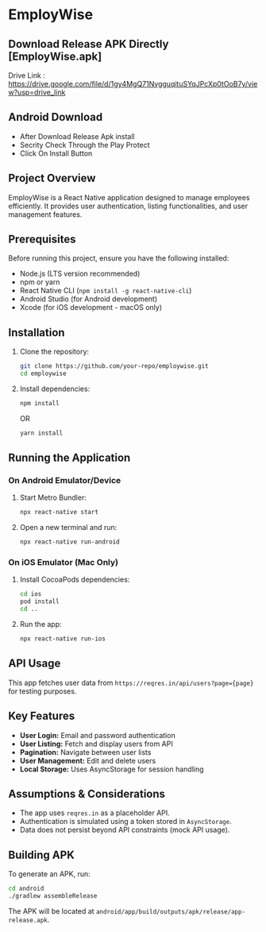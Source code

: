 # EmployWise

## Download Release APK Directly [EmployWise.apk]
Drive Link : https://drive.google.com/file/d/1gy4MgQ71NvgguqituSYqJPcXp0tOoB7y/view?usp=drive_link

## Android Download 
- After Download Release Apk install
- Secrity Check Through the Play Protect
- Click On Install Button

## Project Overview
EmployWise is a React Native application designed to manage employees efficiently. It provides user authentication, listing functionalities, and user management features.

## Prerequisites
Before running this project, ensure you have the following installed:
- Node.js (LTS version recommended)
- npm or yarn
- React Native CLI (`npm install -g react-native-cli`)
- Android Studio (for Android development)
- Xcode (for iOS development - macOS only)

## Installation
1. Clone the repository:
   ```bash
   git clone https://github.com/your-repo/employwise.git
   cd employwise
   ```
2. Install dependencies:
   ```bash
   npm install
   ```
   OR
   ```bash
   yarn install
   ```

## Running the Application
### On Android Emulator/Device
1. Start Metro Bundler:
   ```bash
   npx react-native start
   ```
2. Open a new terminal and run:
   ```bash
   npx react-native run-android
   ```

### On iOS Emulator (Mac Only)
1. Install CocoaPods dependencies:
   ```bash
   cd ios
   pod install
   cd ..
   ```
2. Run the app:
   ```bash
   npx react-native run-ios
   ```

## API Usage
This app fetches user data from `https://reqres.in/api/users?page={page}` for testing purposes.

## Key Features
- **User Login:** Email and password authentication
- **User Listing:** Fetch and display users from API
- **Pagination:** Navigate between user lists
- **User Management:** Edit and delete users
- **Local Storage:** Uses AsyncStorage for session handling

## Assumptions & Considerations
- The app uses `reqres.in` as a placeholder API.
- Authentication is simulated using a token stored in `AsyncStorage`.
- Data does not persist beyond API constraints (mock API usage).

## Building APK
To generate an APK, run:
```bash
cd android
./gradlew assembleRelease
```
The APK will be located at `android/app/build/outputs/apk/release/app-release.apk`.
